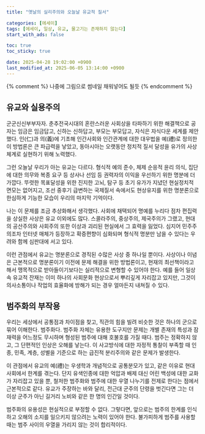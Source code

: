 ```yaml
---
title: "옛날의 실리주의와 오늘날 유교적 질서"

categories: [에세이]
tags: [에세이, 일상, 유교, 물고기는 존재하지 않는다]
start_with_ads: false

toc: true
toc_sticky: true

date: 2025-04-28 19:02:00 +0900
last_modified_at: 2025-06-05 13:14:00 +0900
---
```


{% comment %}
나중에 그림으로 썸네일 채워넣어도 될듯
{% endcomment %}

## **유교와 실용주의**

군군신신부부자자. 춘추전국시대의 혼란스러운 사회상을 타파하기 위한 해결책으로 공자는 임금은 임금답고, 신하는 신하답고, 부모는 부모답고, 자식은 자식다운 세계를 제안했다. 인(仁)과 의(義)에 기초해 인간사회와 인간관계에 대한 대우법을 예(禮)로 정의한 이 방법론은 큰 파급력을 낳았고, 동아시아는 오랫동안 정치적 질서 달성을 유가의 사상체계로 실현하기 위해 노력했다.

그런 오늘날 우리가 아는 유교는 다르다. 형식적 예의 준수, 체제 순응적 윤리 의식, 집단에 대한 의무와 복종 요구 등 상사나 선임 등 권력자의 이익을 우선하기 위한 명분에 더 가깝다. 뚜렷한 목표달성을 위한 진지한 고뇌, 탐구 등 초기 유가가 지녔던 현실정치적 면모는 없어지고, 조선 중후기 급변하는 국제질서 속에서도 현상유지를 위한 명분론으로 한심하게 기능한 모습이 우리의 마지막 기억이다.

나는 이 문제를 조금 추상화해서 생각했다. 사회에 채택되어 명예를 누리다 점차 편집력을 상실한 사상은 유교 이외에도 많다. 스콜라주의, 중상주의, 제국주의가 그랬고, 현대의 공산주의와 사회주의 또한 이상과 괴리된 현실에서 그 효력을 잃었다. 심지어 민주주의조차 인터넷 매체가 등장하고 확증편향이 심화되며 형식적 명분만 남을 수 있다는 우려와 함께 심판대에 서고 있다.

이런 관점에서 유교는 명분론으로 경직된 수많은 사상 중 하나일 뿐이다. 사상이나 이념은 근본적으로 명분론이기 이전에 문제 해결을 위한 방법론이고, 현재의 최선책이라고 해서 맹목적으로 받아들이기보다는 실리적으로 변형할 수 있어야 한다. 예를 들어 일상 속 유교적 잔재는 이미 하나의 사회문화 현상으로서 뿌리깊게 자리잡고 있지만, 그것이 의사소통이나 작업의 효율화에 방해가 되는 경우 얼마든지 내쳐질 수 있다.

## **범주화의 부작용**

우리는 세상에서 공통점과 차이점을 찾고, 직관의 힘을 빌려 비슷한 것은 하나의 군으로 묶어 이해한다. 범주화다. 범주화 자체는 유용한 도구지만 문제는 개별 존재의 특성과 잠재력을 어느정도 무시하며 형성된 범주에 대해 호불호를 가질 때다. 범주는 정확하지 않고, 그 단편적인 인상은 오해를 낳는다. 이 사고방식에 대한 자정적 통찰이 부족할 때 인종, 민족, 계층, 성별을 기준으로 하는 급진적 분리주의와 같은 문제가 발생한다.

이 관점에서 유교의 예(禮)는 우생학과 개념적으로 공통분모가 있고, 같은 이유로 현대 사회에서 한계를 겪는다. 단지 유색인종에 대한 억압과 배제 대신 어린 백성에 대한 교화가 자리잡고 있을 뿐, 철저한 범주화와 범주에 대한 우열 나누기를 전제로 한다는 점에서 근본적으로 같다. 유교가 주장하는 바와 달리, 전근대 군주의 단령을 벗긴다면 그는 더 이상 군주가 아닌 길거리 노비와 같은 한 명의 인간일 것이다.

범주화의 유용성은 현실적으로 부정할 수 없다. 그렇다면, 앞으로는 범주의 한계를 인식하고 오해의 소지를 일으키지 않으려는 노력이 있어야 한다. 불가피하게 범주를 사용할 때는 범주 사이의 우열을 가리지 않는 것이 합리적이다.